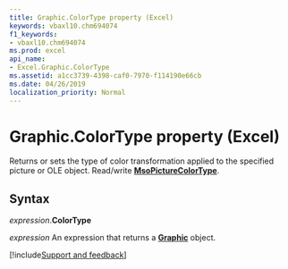 ```yaml
---
title: Graphic.ColorType property (Excel)
keywords: vbaxl10.chm694074
f1_keywords:
- vbaxl10.chm694074
ms.prod: excel
api_name:
- Excel.Graphic.ColorType
ms.assetid: a1cc3739-4398-caf0-7970-f114190e66cb
ms.date: 04/26/2019
localization_priority: Normal
---
```



# Graphic.ColorType property (Excel)

Returns or sets the type of color transformation applied to the specified picture or OLE object. Read/write **[MsoPictureColorType](Office.MsoPictureColorType.md)**.


## Syntax

_expression_.**ColorType**

_expression_ An expression that returns a **[Graphic](Excel.Graphic.md)** object.




[!include[Support and feedback](~/includes/feedback-boilerplate.md)]
